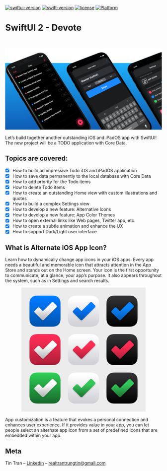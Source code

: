 [![swiftui-version](https://img.shields.io/badge/swiftui-2-brightgreen)](https://developer.apple.com/documentation/swiftui)
[![swift-version](https://img.shields.io/badge/swift-5.1-brightgreen.svg)](https://github.com/apple/swift)
[![license](https://img.shields.io/badge/license-mit-brightgreen.svg)](https://en.wikipedia.org/wiki/MIT_License)
[![Platform](https://img.shields.io/badge/platform-ios-brightgreen)]()


# SwiftUI 2 - Devote
<br />
<p align="center">
  <a href="https://github.com/trantrungtin/SwiftUI-App-Todo">
    <img src="images/logo.png" alt="Logo" width="512">
  </a>
</p>
<p align="leading">
  Let’s build together another outstanding iOS and iPadOS app with SwiftUI! The new project will be a TODO application with Core Data.
</p>

## Topics are covered:

- [x] How to build an impressive Todo iOS and iPadOS application
- [x] How to save data permanently to the local database with Core Data
- [x] How to add priority for the Todo items
- [x] How to delete Todo items
- [x] How to create an outstanding Home view with custom illustrations and quotes
- [x] How to build a complex Settings view
- [x] How to develop a new feature: Alternative Icons
- [x] How to develop a new feature: App Color Themes
- [x] How to open external links like Web pages, Twitter app, etc.
- [x] How to create a subtle animation and enhance the UX
- [x] How to support Dark/Light user interface

## What is Alternate iOS App Icon?

<p align="leading">
 Learn how to dynamically change app icons in your iOS apps. Every app needs a beautiful and memorable icon that attracts attention in the App Store and stands out on the Home screen. Your icon is the first opportunity to communicate, at a glance, your app’s purpose. It also appears throughout the system, such as in Settings and search results.
</p>


<p align="center">
  <img src= "images/icons.jpg" width="400" >
</p>

<p align="leading">
App customization is a feature that evokes a personal connection and enhances user experience. If it provides value in your app, you can let people select an alternate app icon from a set of predefined icons that are embedded within your app.
</p>

## Meta

Tin Tran – [Linkedin](https://www.linkedin.com/in/realtrantrungtin) – realtrantrungtin@gmail.com
